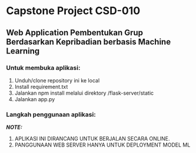 # Capstone Project CSD-010

## Web Application Pembentukan Grup Berdasarkan Kepribadian berbasis Machine Learning

### Untuk membuka aplikasi:
1. Unduh/clone repository ini ke local
2. Install requirement.txt
3. Jalankan npm install melalui direktory /flask-server/static
3. Jalankan app.py

### Langkah penggunaan aplikasi:



***NOTE:*** 
1. APLIKASI INI DIRANCANG UNTUK BERJALAN SECARA ONLINE. 
2. PANGGUNAAN WEB SERVER HANYA UNTUK DEPLOYMENT MODEL ML
